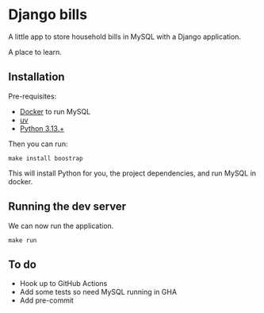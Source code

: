 # Django bills

A little app to store household bills in MySQL with a Django application.

A place to learn.

## Installation

Pre-requisites:

- [Docker](https://www.docker.com/) to run MySQL
- [uv](https://docs.astral.sh/uv/)
- [Python 3.13.+](https://www.python.org)

Then you can run:

```shell
make install boostrap
```

This will install Python for you, the project dependencies, and run MySQL in docker.

## Running the dev server

We can now run the application.

```shell
make run
```

## To do

- Hook up to GitHub Actions
- Add some tests so need MySQL running in GHA
- Add pre-commit
